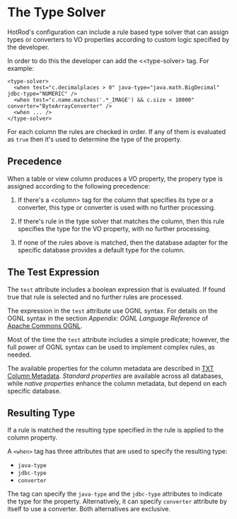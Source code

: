# The Type Solver

HotRod's configuration can include a rule based type solver that can assign types or converters to VO properties according to custom logic specified by the developer.

In order to do this the developer can add the <&lt;type-solver> tag. For example:

    <type-solver>
      <when test="c.decimalplaces > 0" java-type="java.math.BigDecimal" jdbc-type="NUMERIC" />
      <when test="c.name.matches('.*_IMAGE') && c.size < 10000" converter="ByteArrayConverter" />
      <when ... />
    </type-solver>

For each column the rules are checked in order. If any of them is evaluated as `true` then it's used to determine the type of the property.

## Precedence

When a table or view column produces a VO property, the propery type is assigned according to the following precedence:

1. If there's a &lt;column> tag for the column that specifies its type or a converter, this type or converter is used with no further processing.

2. If there's rule in the type solver that matches the column, then this rule specifies the type for the VO property, with no further processing.

3. If none of the rules above is matched, then the database adapter for the specific database provides a default type for the column.

## The Test Expression

The `test` attribute includes a boolean expression that is evaluated. If found true that rule is selected and no further rules are processed.

The expression in the `test` attribute use OGNL syntax. For details on the OGNL syntax in the section *Appendix: OGNL Language Reference* 
of [Apache Commons OGNL](https://commons.apache.org/proper/commons-ognl/language-guide.html).

Most of the time the `test` attribute includes a simple predicate; however, the full power of OGNL syntax can be used to implement complex rules, as needed.  

The available properties for the column metadata are described in [TXT Column Metadata](../maven/command-export-columns-txt.md). *Standard properties* 
are available across all databases, while *native properties* enhance the column metadata, but depend on each specific database.

## Resulting Type

If a rule is matched the resulting type specified in the rule is applied to the column property.

A `<when>` tag has three attributes that are used to specify the resulting type:

 - `java-type`
 - `jdbc-type`
 - `converter`
 
The tag can specify the `java-type` and the `jdbc-type` attributes to indicate the type for the property. Alternatively, it can specify `converter` attribute by itself to use a converter. Both alternatives are exclusive.


 
 